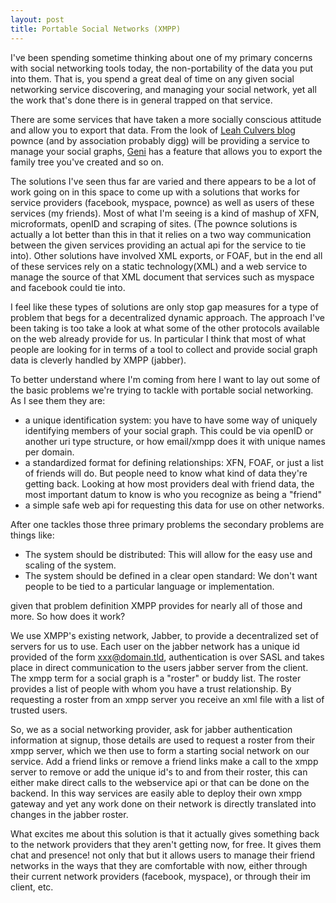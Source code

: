 ```yaml
---
layout: post
title: Portable Social Networks (XMPP)
---
```


I've been spending sometime thinking about one of my primary concerns with social networking tools today, the non-portability of the data you put into them. That is, you spend a great deal of time on any given social networking service discovering, and managing your social network, yet all the work that's done there is in general trapped on that service.

There are some services that have taken a more socially conscious attitude and allow you to export that data. From the look of <a href="http://www.leahculver.com/2007/09/03/portable-social-networks-for-django/">Leah Culvers blog</a> pownce (and by association probably digg) will be providing a service to manage your social graphs, <a href="http://geni.com">Geni</a> has a feature that allows you to export the family tree you've created and so on.

The solutions I've seen thus far are varied and there appears to be a lot of work going on in this space to come up with a solutions that works for service providers (facebook, myspace, pownce) as well as users of these services (my friends). Most of what I'm seeing is a kind of mashup of XFN, microformats, openID and scraping of sites. (The pownce solutions is actually a lot better than this in that it relies on a two way communication between the given services providing an actual api for the service to tie into). Other solutions have involved XML exports, or FOAF, but in the end all of these services rely on a static technology(XML) and a web service to manage the source of that XML document that services such as myspace and facebook could tie into.

I feel like these types of solutions are only stop gap measures for a type of problem that begs for a decentralized dynamic approach. The approach I've been taking is too take a look at what some of the other protocols available on the web already provide for us. In particular I think that most of what people are looking for in terms of a tool to collect and provide social graph data is cleverly handled by XMPP (jabber).

To better understand where I'm coming from here I want to lay out some of the basic problems we're trying to tackle with portable social networking. As I see them they are:

* a unique identification system: you have to have some way of uniquely identifying members of your social graph. This could be via openID or another uri type structure, or how email/xmpp does it with unique names per domain.
* a standardized format for defining relationships: XFN, FOAF, or just a list of friends will do. But people need to know what kind of data they're getting back. Looking at how most providers deal with friend data, the most important datum to know is who you recognize as being a "friend"
* a simple safe web api for requesting this data for use on other networks.

After one tackles those three primary problems the secondary problems are things like:

* The system should be distributed: This will allow for the easy use and scaling of the system.
* The system should be defined in a clear open standard: We don't want people to be tied to a particular language or implementation.

given that problem definition XMPP provides for nearly all of those and more. So how does it work?

We use XMPP's existing network, Jabber, to provide a decentralized set of servers for us to use. Each user on the jabber network has a unique id provided of the form xxx@domain.tld, authentication is over SASL and takes place in direct communication to the users jabber server from the client. The xmpp term for a social graph is a "roster" or buddy list. The roster provides a list of people with whom you have a trust relationship. By requesting a roster from an xmpp server you receive an xml file with a list of trusted users.

So, we as a social networking provider, ask for jabber authentication information at signup, those details are used to request a roster from their xmpp server, which we then use to form a starting social network on our service. Add a friend links or remove a friend links make a call to the xmpp server to remove or add the unique id's to and from their roster, this can either make direct calls to the webservice api or that can be done on the backend. In this way services are easily able to deploy their own xmpp gateway and yet any work done on their network is directly translated into changes in the jabber roster.

What excites me about this solution is that it actually gives something back to the network providers that they aren't getting now, for free. It gives them chat and presence! not only that but it allows users to manage their friend networks in the ways that they are comfortable with now, either through their current network providers (facebook, myspace), or through their im client, etc.
